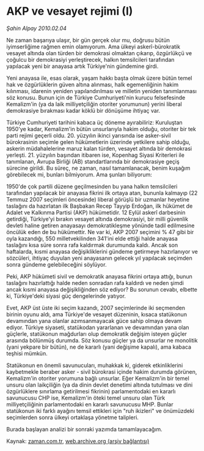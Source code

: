# AKP ve vesayet rejimi (I)

*Şahin Alpay 2010.02.04*

<tr><td class="metin" colspan="2" style="padding-top: 20px; padding-left: 5px; ">Ne zaman başarıya ulaşır, bir gün gerçek olur mu, doğrusu bütün iyimserliğime rağmen emin olamıyorum. Ama ülkeyi askerî-bürokratik vesayet altında olan türden bir demokrasi olmaktan çıkarıp, özgürlükçü ve çoğulcu bir demokrasiyi yerleştirecek, halkın temsilcileri tarafından yapılacak yeni bir anayasa artık Türkiye'nin gündemine girdi.</td></tr><tr><td class="metin" colspan="2" style="padding-top: 20px; padding-left: 5px; "><p>Yeni anayasa ile, esas olarak, yaşam hakkı başta olmak üzere bütün temel hak ve özgürlüklerin güven altına alınması, halk egemenliğinin hakim kılınması, idarenin yeniden yapılandırılması ve milletin yeniden tanımlanması söz konusu. Bunun için de Türkiye Cumhuriyeti'nin kurucu felsefesinde Kemalizm'in (ya da laik milliyetçiliğin otoriter yorumunun) yerini liberal demokrasiye bırakması kadar köklü bir dönüşüme ihtiyaç var.
<p>Türkiye Cumhuriyeti tarihini kabaca üç döneme ayırabiliriz: Kuruluştan 1950'ye kadar, Kemalizm'in bütün unsurlarıyla hakim olduğu, otoriter bir tek parti rejimi geçerli oldu. 20. yüzyılın ikinci yarısında ise asker-sivil bürokrasinin seçimle gelen hükümetlerin üzerinde yetkilere sahip olduğu, askerin müdahalelerine maruz kalan türden, vesayet altında bir demokrasi yerleşti. 21. yüzyılın başından itibaren ise, Kopenhag Siyasi Kriterleri ile tanımlanan, Avrupa Birliği (AB) standartlarında bir demokrasiye geçiş sürecine girildi. Bu süreç, ne zaman, nasıl tamamlanacak, benim kuşağım görebilecek mi, bunları bilmiyorum. Ama şunları biliyorum:
<p>1950'de çok partili düzene geçilmesinden bu yana halkın temsilcileri tarafından yapılacak bir anayasa fikrini ilk ortaya atan, bununla kalmayıp (22 Temmuz 2007 seçimleri öncesinde) liberal görüşlü bir uzmanlar heyetine taslağını da hazırlatan ilk Başbakan Recep Tayyip Erdoğan, ilk hükümet de Adalet ve Kalkınma Partisi (AKP) hükümetidir. 12 Eylül askerî darbesinin getirdiği, Türkiye'yi bırakın vesayet altında demokrasiyi, bir milli güvenlik devleti haline getiren anayasayı demokratikleşme yönünde tadil edilmesine öncülük eden de bu hükümettir. Ne var ki, AKP 2007 seçimini % 47 gibi bir oyla kazandığı, 550 milletvekilinden 341'ini elde ettiği halde anayasa taslağını kısa süre sonra rafa kaldırmak durumunda kaldı. Ancak son haftalarda, kısmi anayasa değişikliklerini gündeme getirmeye hazırlanıyor ve sözcüleri, ihtiyaç duyulan yeni anayasanın gelecek yıl yapılacak seçimden sonra gündeme gelebileceğini söylüyor.
<p>Peki, AKP hükümeti sivil ve demokratik anayasa fikrini ortaya attığı, bunun taslağını hazırlattığı halde neden sonradan rafa kaldırdı ve neden şimdi ancak kısmi anayasa değişikliğinden söz ediyor? Bu sorunun cevabı, elbette ki, Türkiye'deki siyasi güç dengelerinde yatıyor.
<p>Evet, AKP üst üste iki seçim kazandı, 2007 seçimlerinde iki seçmenden birinin oyunu aldı, ama Türkiye'de vesayet düzeninin, kısaca statükonun devamından yana olanlar azımsanmayacak güce sahip olmaya devam ediyor. Türkiye siyaseti, statükodan yararlanan ve devamından yana olan güçlerle, statükonun mağdurları olup demokratik değişim isteyen güçler arasında bölünmüş durumda. Söz konusu güçler ya da unsurlar ne monolitik (yani yekpare bir bütün), ne de kararlı (yani değişime kapalı), ama kabaca teşhisi mümkün.
<p>Statükonun en önemli savunucuları, muhakkak ki, giderek etkinliklerini kaybetmekle beraber asker - sivil bürokrasi içinde hakim durumda görünen, Kemalizm'in otoriter yorumuna bağlı unsurlar. Eğer Kemalizm'in bir temel unsuru olan laikçiliğin (ya da dinin devlet denetimi altında tutulması ve dini özgürlüklere sınırlama getirilmesi fikrinin) parlamentodaki en kararlı savunucusu CHP ise, Kemalizm'in öteki temel unsuru olan Türk milliyetçiliğinin parlamentodaki en kararlı savunucusu MHP. Bunlar statükonun iki farklı ayağını temsil ettikleri için "ruh ikizleri" ve önümüzdeki seçimlerden sonra ülkeyi ortaklaşa yönetme talipleri.
<p>Burada başlayan analizi bir sonraki yazımda tamamlayacağım. <br/></p></p></p></p></p></p></p></td></tr>

Kaynak: [zaman.com.tr](http://zaman.com.tr/yazar.do?yazino=947840), [web.archive.org (arşiv bağlantısı)](http://web.archive.org/web/20100219031905/http://zaman.com.tr:80/yazar.do?yazino=947840)
